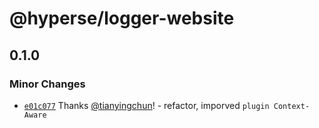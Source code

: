 # @hyperse/logger-website

## 0.1.0

### Minor Changes

- [`e01c077`](https://github.com/hyperse-io/logger/commit/e01c0774872797469d1598833de89ac200adce36) Thanks [@tianyingchun](https://github.com/tianyingchun)! - refactor, imporved `plugin Context-Aware`
